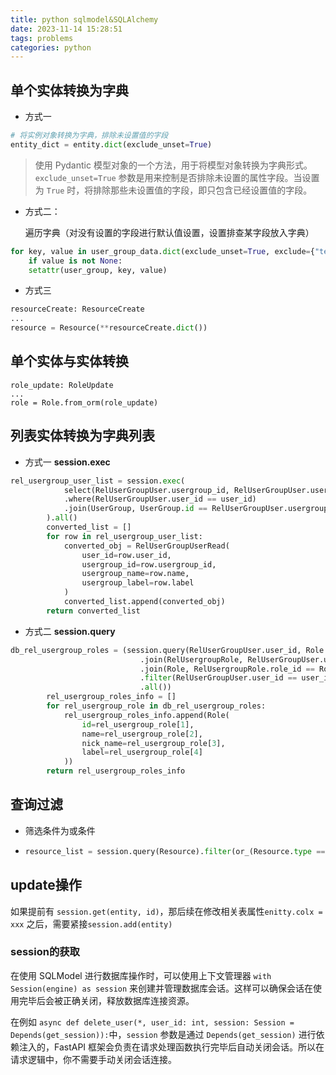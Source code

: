 ```yaml
---
title: python sqlmodel&SQLAlchemy
date: 2023-11-14 15:28:51
tags: problems
categories: python
---
```


## 单个实体转换为字典

- 方式一

```python
# 将实例对象转换为字典，排除未设置值的字段
entity_dict = entity.dict(exclude_unset=True)
```

> 使用 Pydantic 模型对象的一个方法，用于将模型对象转换为字典形式。`exclude_unset=True` 参数是用来控制是否排除未设置的属性字段。当设置为 `True` 时，将排除那些未设置值的字段，即只包含已经设置值的字段。

- 方式二：

  遍历字典（对没有设置的字段进行默认值设置，设置排查某字段放入字典）

```python
for key, value in user_group_data.dict(exclude_unset=True, exclude={"team_roles"}).items():
	if value is not None:
	setattr(user_group, key, value)
```

- 方式三

```python
resourceCreate: ResourceCreate
...
resource = Resource(**resourceCreate.dict())
```



## 单个实体与实体转换

```shell
role_update: RoleUpdate
...
role = Role.from_orm(role_update)
```

## 列表实体转换为字典列表

- 方式一  **session.exec**

```python
rel_usergroup_user_list = session.exec(
            select(RelUserGroupUser.usergroup_id, RelUserGroupUser.user_id, UserGroup.name, UserGroup.label, UserGroup.remark)
            .where(RelUserGroupUser.user_id == user_id)
            .join(UserGroup, UserGroup.id == RelUserGroupUser.usergroup_id)
        ).all()
        converted_list = []
        for row in rel_usergroup_user_list:
            converted_obj = RelUserGroupUserRead(
                user_id=row.user_id,
                usergroup_id=row.usergroup_id,
                usergroup_name=row.name,
                usergroup_label=row.label
            )
            converted_list.append(converted_obj)
        return converted_list
```

- 方式二 **session.query**

```python
db_rel_usergroup_roles = (session.query(RelUserGroupUser.user_id, Role.id, Role.name, Role.nick_name, Role.label)
                             .join(RelUsergroupRole, RelUserGroupUser.usergroup_id == RelUsergroupRole.usergroup_id)
                             .join(Role, RelUsergroupRole.role_id == Role.id)
                             .filter(RelUserGroupUser.user_id == user_id)
                             .all())
        rel_usergroup_roles_info = []
        for rel_usergroup_role in db_rel_usergroup_roles:
            rel_usergroup_roles_info.append(Role(
                id=rel_usergroup_role[1],
                name=rel_usergroup_role[2],
                nick_name=rel_usergroup_role[3],
                label=rel_usergroup_role[4]
            ))
        return rel_usergroup_roles_info
```



## 查询过滤

- 筛选条件为或条件

- ```python
  resource_list = session.query(Resource).filter(or_(Resource.type == "menu", Resource.type == "element")).all()
  ```

## update操作

如果提前有 `session.get(entity, id)`，那后续在修改相关表属性`enitty.colx = xxx` 之后，需要紧接`session.add(entity)`

### session的获取

在使用 SQLModel 进行数据库操作时，可以使用上下文管理器 `with Session(engine) as session` 来创建并管理数据库会话。这样可以确保会话在使用完毕后会被正确关闭，释放数据库连接资源。

在例如 `async def delete_user(*, user_id: int, session: Session = Depends(get_session)):`中，`session` 参数是通过 `Depends(get_session)` 进行依赖注入的，FastAPI 框架会负责在请求处理函数执行完毕后自动关闭会话。所以在请求逻辑中，你不需要手动关闭会话连接。